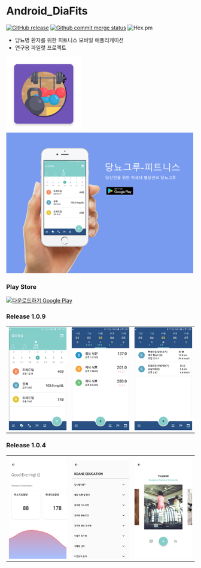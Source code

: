 # Android_DiaFits
[![GitHub release](https://img.shields.io/badge/%20release-1.0.9-blue.svg)](https://github.com/JAICHANGPARK/Android_DiaFits/releases)
[![Github commit merge status](https://img.shields.io/github/commit-status/badges/shields/master/5d4ab86b1b5ddfb3c4a70a70bd19932c52603b8c.svg)](https://github.com/JAICHANGPARK/Android_DiaFits)
![Hex.pm](https://img.shields.io/hexpm/l/plug.svg)


-  당뇨병 환자를 위한 피트니스 모바일 애플리케이션
-  연구용 파일럿 프로젝트 

<img src="https://github.com/JAICHANGPARK/Android_DiaFits/blob/master/source/icons/playstore/icon.png" width="200">

<img src="https://github.com/JAICHANGPARK/Android_DiaFits/blob/master/source/img/playstore/mockup-images/mockup.png" width="500">

### Play Store 

<a href='https://play.google.com/store/apps/details?id=com.dreamwalker.diabetesfits&pcampaignid=MKT-Other-global-all-co-prtnr-py-PartBadge-Mar2515-1'><img alt='다운로드하기 Google Play' src='https://play.google.com/intl/en_us/badges/images/generic/ko_badge_web_generic.png' width = "200"/></a>

### Release 1.0.9

<div style="text-align: center"><table><tr>
<td style="text-align: center">
<img src="https://github.com/JAICHANGPARK/Android_DiaFits/blob/master/source/img/app/device-2018-10-05-150726.png" width="200">
</td>
<td style="text-align: center">
<img src="https://github.com/JAICHANGPARK/Android_DiaFits/blob/master/source/img/app/device-2018-10-05-150757.png" width="200">
</td>
<td style="text-align: center">
<img src="https://github.com/JAICHANGPARK/Android_DiaFits/blob/master/source/img/app/device-2018-10-05-150819.png" width="200">
</td>
</td>
</tr>
</table>
</div>

### Release 1.0.4

<div style="text-align: center"><table><tr>
<td style="text-align: center">
<img src="https://github.com/JAICHANGPARK/Android_DiaFits/blob/master/source/img/app/device-2018-10-05-170519.png" width="200">
</td>
<td style="text-align: center">
<img src="https://github.com/JAICHANGPARK/Android_DiaFits/blob/master/source/img/app/device-2018-10-05-170323.png" width="200">
</td>
<td style="text-align: center">
<img src="https://github.com/JAICHANGPARK/Android_DiaFits/blob/master/source/img/app/device-2018-10-05-150850.png" width="200">
</td>
</td>
</tr>
</table>
</div>
